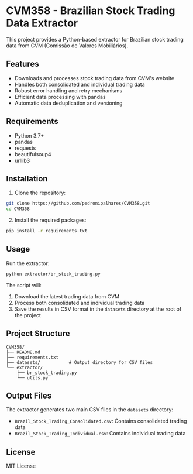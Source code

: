 # CVM358 - Brazilian Stock Trading Data Extractor

This project provides a Python-based extractor for Brazilian stock trading data from CVM (Comissão de Valores Mobiliários).

## Features

- Downloads and processes stock trading data from CVM's website
- Handles both consolidated and individual trading data
- Robust error handling and retry mechanisms
- Efficient data processing with pandas
- Automatic data deduplication and versioning

## Requirements

- Python 3.7+
- pandas
- requests
- beautifulsoup4
- urllib3

## Installation

1. Clone the repository:
```bash
git clone https://github.com/pedronipalhares/CVM358.git
cd CVM358
```

2. Install the required packages:
```bash
pip install -r requirements.txt
```

## Usage

Run the extractor:
```bash
python extractor/br_stock_trading.py
```

The script will:
1. Download the latest trading data from CVM
2. Process both consolidated and individual trading data
3. Save the results in CSV format in the `datasets` directory at the root of the project

## Project Structure

```
CVM358/
├── README.md
├── requirements.txt
├── datasets/           # Output directory for CSV files
└── extractor/
    ├── br_stock_trading.py
    └── utils.py
```

## Output Files

The extractor generates two main CSV files in the `datasets` directory:
- `Brazil_Stock_Trading_Consolidated.csv`: Contains consolidated trading data
- `Brazil_Stock_Trading_Individual.csv`: Contains individual trading data

## License

MIT License 